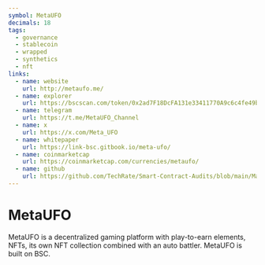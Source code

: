 ```yaml
---
symbol: MetaUFO
decimals: 18
tags:
  - governance
  - stablecoin
  - wrapped
  - synthetics
  - nft
links:
  - name: website
    url: http://metaufo.me/
  - name: explorer
    url: https://bscscan.com/token/0x2ad7F18DcFA131e33411770A9c6c4fe49b187Bc2
  - name: telegram
    url: https://t.me/MetaUFO_Channel
  - name: x
    url: https://x.com/Meta_UFO
  - name: whitepaper
    url: https://link-bsc.gitbook.io/meta-ufo/
  - name: coinmarketcap
    url: https://coinmarketcap.com/currencies/metaufo/
  - name: github
    url: https://github.com/TechRate/Smart-Contract-Audits/blob/main/March/MetaUFO.pdf
---
```


# MetaUFO

MetaUFO is a decentralized gaming platform with play-to-earn elements, NFTs, its own NFT collection combined with an auto battler. MetaUFO is built on BSC.

